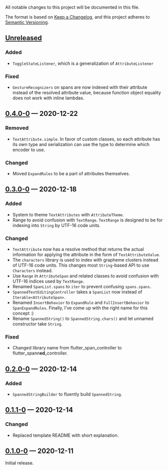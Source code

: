 All notable changes to this project will be documented in this file.

The format is based on [Keep a Changelog](https://keepachangelog.com/en/1.0.0/),
and this project adheres to [Semantic Versioning](https://semver.org/spec/v2.0.0.html).

## [Unreleased]

### Added

- `ToggleStateListener`, which is a generalization of `AttributeListener`

### Fixed

- `GestureRecognizers` on spans are now indexed with their attribute instead of the resolved attribute value,
  because function object equality does not work with inline lambdas.

## [0.4.0-0] — 2020-12-22

### Removed

- `TextAttribute.simple`. In favor of custom classes, so each attribute has its own type and
  serialization can use the type to determine which encoder to use.

### Changed

- Moved `ExpandRules` to be a part of attributes themselves.

## [0.3.0-0] — 2020-12-18

### Added

- System to theme `TextAttributes` with `AttributeTheme`.
- Range to avoid confusion with `TextRange`.
  `TextRange` is designed to be for indexing into `String` by UTF-16 code units.

### Changed

- `TextAttribute` now has a resolve method that returns the actual information for
  applying the attribute in the form of `TextAttributeValue`.
- The `characters` library is used to index with grapheme clusters instead of UTF-16 code units.
  This changes most `String`-based API to use `Characters` instead.
- Use `Range` in `AttributeSpan` and related classes to avoid confusion with UTF-16 indices used by `TextRange`.
- Renamed `SpanList.spans` to `iter` to prevent confusing `spans.spans`.
- `SpannedTextEditingController` takes a `SpanList` now instead of `Iterable<AttributeSpan>`.
- Renamed `InsertBehavior` to `ExpandRule` and `FullInsertBehavior` to `SpanExpandRules`.
  Finally, I've come up with the right name for this concept :)
- Rename `SpannedString()` to `SpannedString.chars()` and let unnamed constructor take `String`.

### Fixed

- Changed library name from flutter\_span\_controller to flutter\_spann**ed**\_controller.

## [0.2.0-0] — 2020-12-14

### Added

- `SpannedStringBuilder` to fluently build `SpannedString`.

## [0.1.1-0] — 2020-12-14

### Changed

- Replaced template README with short explanation.

## [0.1.0-0] — 2020-12-11

Initial release.

[Unreleased]: https://github.com/Jjagg/boustro/tree/main/packages/flutter_spanned_controller
[0.4.0-0]: https://github.com/Jjagg/boustro/tree/release_fsp_v0.4.0-0/packages/flutter_spanned_controller
[0.3.0-0]: https://github.com/Jjagg/boustro/tree/release_fsp_v0.3.0-0/packages/flutter_spanned_controller
[0.2.0-0]: https://github.com/Jjagg/boustro/tree/release_fsp_v0.2.0-0/packages/flutter_spanned_controller
[0.1.1-0]: https://github.com/Jjagg/boustro/tree/release_fsp_v0.1.1-0/packages/flutter_spanned_controller
[0.1.0-0]: https://github.com/Jjagg/boustro/tree/9aa26d5459ecf7447bd8accc6fc31938b1d6d5aa/packages/flutter_spanned_controller
